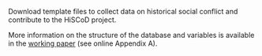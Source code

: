 Download template files to collect data on historical social conflict and contribute to the HiSCoD project.

More information on the structure of the database and variables is available in the [working paper](https://www.zora.uzh.ch/id/eprint/217109) (see online Appendix A).

